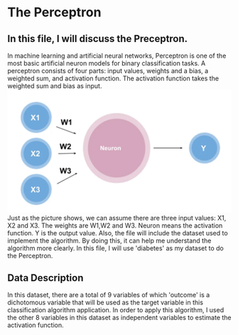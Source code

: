 The Perceptron
==============
In this file, I will discuss the Preceptron. 
--------------------------------------------
In machine learning and artificial neural networks, Perceptron is one of the most basic artificial neuron models for binary classification tasks.
A perceptron consists of four parts: input values, weights and a bias, a weighted sum, and activation function. The activation function takes the weighted sum and bias as input.
![image](https://github.com/beauty-yuwen/YL_IND577/blob/main/screenshots/1_fd0HBTmH4ZVQllH3gW94hw.webp)
Just as the picture shows, we can assume there are three input values: X1, X2 and X3. The weights are W1,W2 and W3. Neuron means the activation function. Y is the output value.
Also, the file will include the dataset used to implement the algorithm. By doing this, it can help me understand the algorithm more clearly.
In this file, I will use 'diabetes' as my dataset to do the Perceptron.

Data Description
---------------
In this dataset, there are a total of 9 variables of which 'outcome' is a dichotomous variable that will be used as the target variable in this classification algorithm application. In order to apply this algorithm, I used the other 8 variables in this dataset as independent variables to estimate the activation function.
